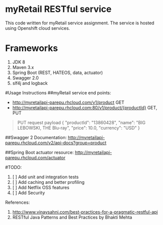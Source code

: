 # myRetail RESTful service
This code written for myRetail service assignment. The service is hosted using Openshift cloud services. 

# Frameworks
1. JDK 8
2. Maven 3.x
3. Spring Boot (REST, HATEOS, data, actuator)
4. Swagger 2.0
5. slf4j and logback

#Usage Instructions
##myRetail service end points:
  - http://myretailapi-parepu.rhcloud.com/v1/product GET
  - http://myretailapi-parepu.rhcloud.com:80/v1/product/{productId} GET, PUT
> PUT request payload
>    {
        "productId": "13860428",
        "name": "BIG LEBOWSKI, THE Blu-ray",
        "price": 10.0,
        "currency": "USD"
    }

##Swagger 2 Documentation:
    http://myretailapi-parepu.rhcloud.com/v2/api-docs?group=product
  
##Spring Boot actuator resource:
    http://myretailapi-parepu.rhcloud.com/actuator



#TODO:
1. [ ] Add unit and integration tests
2. [ ] Add caching and better profiling
3. [ ] Add Netflix OSS features
4. [ ] Add Security

References:
1. http://www.vinaysahni.com/best-practices-for-a-pragmatic-restful-api
2. RESTful Java Patterns and Best Practices by Bhakti Mehta
